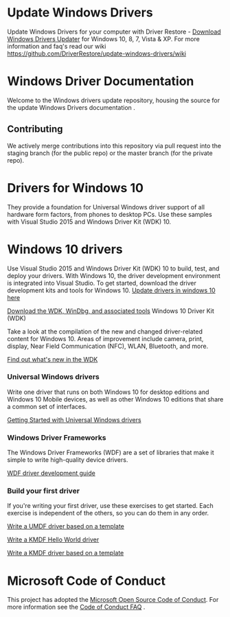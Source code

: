 # Update Windows Drivers
Update Windows Drivers for your computer with Driver Restore - [Download Windows Drivers Updater](http://driverrestore.com/ "Download Windows Drivers Update Tool") for Windows 10, 8, 7, Vista &amp; XP. For more information and faq's read our wiki https://github.com/DriverRestore/update-windows-drivers/wiki

# Windows Driver Documentation

Welcome to the Windows drivers update repository, housing the source for the update Windows Drivers documentation .
## Contributing

We actively merge contributions into this repository via pull request into the staging branch (for the public repo) or the master branch (for the private repo). 

# Drivers for Windows 10

 They provide a foundation for Universal Windows driver support of all hardware form factors, from phones to desktop PCs. Use these samples with Visual Studio 2015 and Windows Driver Kit (WDK) 10.

# Windows 10 drivers

Use Visual Studio 2015 and Windows Driver Kit (WDK) 10 to build, test, and deploy your drivers. With Windows 10, the driver development environment is integrated into Visual Studio. To get started, download the driver development kits and tools for Windows 10. [Update drivers in windows 10 here](http://driverrestore.com/update-drivers-windows-10-upgrade/)

[Download the WDK, WinDbg, and associated tools](https://developer.microsoft.com/en-us/windows/hardware/windows-driver-kit "Download the WDK, WinDbg, and associated tools for Windows 10")
Windows 10 Driver Kit (WDK)

Take a look at the compilation of the new and changed driver-related content for Windows 10. Areas of improvement include camera, print, display, Near Field Communication (NFC), WLAN, Bluetooth, and more.

[Find out what's new in the WDK](http://go.microsoft.com/fwlink/p/?LinkId=528349 "Find out what's new in the WDK")
### Universal Windows drivers
Write one driver that runs on both Windows 10 for desktop editions and Windows 10 Mobile devices, as well as other Windows 10 editions that share a common set of interfaces.

[Getting Started with Universal Windows drivers](http://go.microsoft.com/fwlink/p/?LinkId=524488 "Getting Started with Universal Windows drivers")

### Windows Driver Frameworks
The Windows Driver Frameworks (WDF) are a set of libraries that make it simple to write high-quality device drivers.

[WDF driver development guide](http://go.microsoft.com/fwlink/p/?LinkId=524489 "WDF driver development guide")
### Build your first driver
If you're writing your first driver, use these exercises to get started. Each exercise is independent of the others, so you can do them in any order.

[Write a UMDF driver based on a template](http://go.microsoft.com/fwlink/p/?LinkId=524492 "Write a UMDF driver based on a template")

[Write a KMDF Hello World driver](http://go.microsoft.com/fwlink/p/?LinkId=524493 "Write a KMDF Hello World driver")

[Write a KMDF driver based on a template](http://go.microsoft.com/fwlink/p/?LinkId=524494 "Write a KMDF driver based on a template")

# Microsoft Code of Conduct
This project has adopted the [Microsoft Open Source Code of Conduct](https://opensource.microsoft.com/codeofconduct/). For more information see the [Code of Conduct FAQ](https://opensource.microsoft.com/codeofconduct/faq/) .
